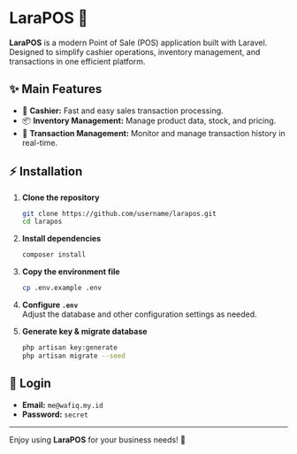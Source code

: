 # LaraPOS 🚀

**LaraPOS** is a modern Point of Sale (POS) application built with Laravel. Designed to simplify cashier operations, inventory management, and transactions in one efficient platform.

## ✨ Main Features

-   🛒 **Cashier:** Fast and easy sales transaction processing.
-   📦 **Inventory Management:** Manage product data, stock, and pricing.
-   📑 **Transaction Management:** Monitor and manage transaction history in real-time.

## ⚡ Installation

1. **Clone the repository**

    ```bash
    git clone https://github.com/username/larapos.git
    cd larapos
    ```

2. **Install dependencies**

    ```bash
    composer install
    ```

3. **Copy the environment file**

    ```bash
    cp .env.example .env
    ```

4. **Configure `.env`**  
   Adjust the database and other configuration settings as needed.

5. **Generate key & migrate database**
    ```bash
    php artisan key:generate
    php artisan migrate --seed
    ```

## 🔐 Login

-   **Email:** `me@wafiq.my.id`
-   **Password:** `secret`

---

Enjoy using **LaraPOS** for your business needs! 🎉

